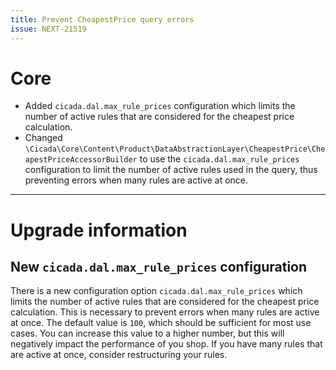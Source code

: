 ```yaml
---
title: Prevent CheapestPrice query errors
issue: NEXT-21519
---
```

# Core
* Added `cicada.dal.max_rule_prices` configuration which limits the number of active rules that are considered for the cheapest price calculation.
* Changed `\Cicada\Core\Content\Product\DataAbstractionLayer\CheapestPrice\CheapestPriceAccessorBuilder` to use the `cicada.dal.max_rule_prices` configuration to limit the number of active rules used in the query, thus preventing errors when many rules are active at once.
___
# Upgrade information
## New `cicada.dal.max_rule_prices` configuration
There is a new configuration option `cicada.dal.max_rule_prices` which limits the number of active rules that are considered for the cheapest price calculation. This is necessary to prevent errors when many rules are active at once. The default value is `100`, which should be sufficient for most use cases. 
You can increase this value to a higher number, but this will negatively impact the performance of you shop. If you have many rules that are active at once, consider restructuring your rules.
